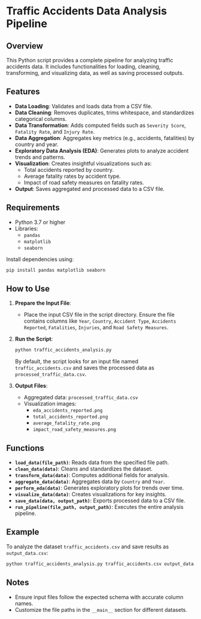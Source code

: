 # Traffic Accidents Data Analysis Pipeline

## Overview

This Python script provides a complete pipeline for analyzing traffic accidents data. It includes functionalities for loading, cleaning, transforming, and visualizing data, as well as saving processed outputs.

## Features

- **Data Loading**: Validates and loads data from a CSV file.
- **Data Cleaning**: Removes duplicates, trims whitespace, and standardizes categorical columns.
- **Data Transformation**: Adds computed fields such as `Severity Score`, `Fatality Rate`, and `Injury Rate`.
- **Data Aggregation**: Aggregates key metrics (e.g., accidents, fatalities) by country and year.
- **Exploratory Data Analysis (EDA)**: Generates plots to analyze accident trends and patterns.
- **Visualization**: Creates insightful visualizations such as:
  - Total accidents reported by country.
  - Average fatality rates by accident type.
  - Impact of road safety measures on fatality rates.
- **Output**: Saves aggregated and processed data to a CSV file.

## Requirements

- Python 3.7 or higher
- Libraries:
  - `pandas`
  - `matplotlib`
  - `seaborn`

Install dependencies using:
```bash
pip install pandas matplotlib seaborn
```

## How to Use

1. **Prepare the Input File**:
   - Place the input CSV file in the script directory. Ensure the file contains columns like `Year`, `Country`, `Accident Type`, `Accidents Reported`, `Fatalities`, `Injuries`, and `Road Safety Measures`.

2. **Run the Script**:
   ```bash
   python traffic_accidents_analysis.py
   ```
   By default, the script looks for an input file named `traffic_accidents.csv` and saves the processed data as `processed_traffic_data.csv`.

3. **Output Files**:
   - Aggregated data: `processed_traffic_data.csv`
   - Visualization images:
     - `eda_accidents_reported.png`
     - `total_accidents_reported.png`
     - `average_fatality_rate.png`
     - `impact_road_safety_measures.png`

## Functions

- **`load_data(file_path)`**: Reads data from the specified file path.
- **`clean_data(data)`**: Cleans and standardizes the dataset.
- **`transform_data(data)`**: Computes additional fields for analysis.
- **`aggregate_data(data)`**: Aggregates data by `Country` and `Year`.
- **`perform_eda(data)`**: Generates exploratory plots for trends over time.
- **`visualize_data(data)`**: Creates visualizations for key insights.
- **`save_data(data, output_path)`**: Exports processed data to a CSV file.
- **`run_pipeline(file_path, output_path)`**: Executes the entire analysis pipeline.

## Example

To analyze the dataset `traffic_accidents.csv` and save results as `output_data.csv`:
```bash
python traffic_accidents_analysis.py traffic_accidents.csv output_data.csv
```

## Notes

- Ensure input files follow the expected schema with accurate column names.
- Customize the file paths in the `__main__` section for different datasets.
